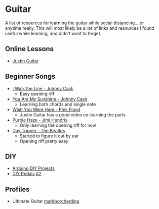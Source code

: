 # Guitar

A list of resources for learning the guitar while social distancing....or anytime really. This will most likely be a list of links and resources I found useful while learning, and didn't want to forget.

## Online Lessons

- [Justin Guitar](https://www.justinguitar.com/)

## Beginner Songs

- [I Walk the Line - Johnny Cash](https://tabs.ultimate-guitar.com/tab/johnny-cash/i-walk-the-line-power-303530)
  - Easy opening riff
- [You Are My Sunshine - Johnny Cash](https://tabs.ultimate-guitar.com/tab/johnny-cash/you-are-my-sunshine-official-2477014)
  - Learning both chords and single note
- [Wish You Were Here - Pink Floyd](https://tabs.ultimate-guitar.com/tab/pink-floyd/wish-you-were-here-official-2412207)
  - Justin Guitar has a good video on learning the parts
- [Purple Haze - Jimi Hendrix](https://tabs.ultimate-guitar.com/tab/jimi-hendrix/purple-haze-official-1934595)
  - Only learning the opening riff for now
- [Day Tripper - The Beatles](https://tabs.ultimate-guitar.com/tab/the-beatles/day-tripper-official-1988433)
  - Started to figure it out by ear
  - Opening riff pretty easy

## DIY

- [Arduino DIY Projects](https://www.electrosmash.com/)
- [DIY Pedals](https://buildyourownclone.com/) [#2](https://www.modkitsdiy.com/)

## Profiles

- Ultimate Guitar [markborcherding](https://www.ultimate-guitar.com/u/markborcherding)
